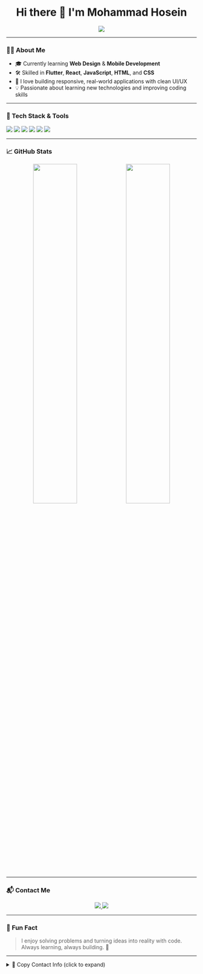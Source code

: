 <h1 align="center">Hi there 👋 I'm Mohammad Hosein</h1>

<p align="center">
  <img src="https://readme-typing-svg.herokuapp.com/?lines=Mobile+App+Developer+%F0%9F%93%B1;React+%26+Flutter+Enthusiast+⚛️;Lifelong+Learner+%F0%9F%93%9A&center=true&width=500&height=45" />
</p>

---

### 👨‍💻 About Me

- 🎓 Currently learning **Web Design** & **Mobile Development**
- 🛠 Skilled in **Flutter**, **React**, **JavaScript**, **HTML**, and **CSS**
- 🚀 I love building responsive, real-world applications with clean UI/UX
- 💡 Passionate about learning new technologies and improving coding skills

---

### 🧰 Tech Stack & Tools

<p>
  <img src="https://img.shields.io/badge/Flutter-02569B?style=for-the-badge&logo=flutter&logoColor=white" />
  <img src="https://img.shields.io/badge/React-20232A?style=for-the-badge&logo=react&logoColor=61DAFB" />
  <img src="https://img.shields.io/badge/Dart-0175C2?style=for-the-badge&logo=dart&logoColor=white" />
  <img src="https://img.shields.io/badge/JavaScript-F7DF1E?style=for-the-badge&logo=javascript&logoColor=black" />
  <img src="https://img.shields.io/badge/HTML-E34F26?style=for-the-badge&logo=html5&logoColor=white" />
  <img src="https://img.shields.io/badge/CSS-1572B6?style=for-the-badge&logo=css3&logoColor=white" />
</p>

---

### 📈 GitHub Stats

<p align="center">
  <img src="https://github-readme-stats.vercel.app/api?username=BlackEagle256&show_icons=true&theme=radical&border_radius=10" width="48%" />
  <img src="https://github-readme-streak-stats.herokuapp.com?user=BlackEagle256&theme=radical&hide_border=false" width="48%" />
</p>

---

### 📬 Contact Me

<p align="center">
  <a href="mailto:Mohammadhoseindadgostr@gmail.com">
    <img src="https://img.shields.io/badge/Gmail-D14836?style=for-the-badge&logo=gmail&logoColor=white" />
  </a>
  <a href="https://t.me/BlackEagle256">
    <img src="https://img.shields.io/badge/Telegram-2CA5E0?style=for-the-badge&logo=telegram&logoColor=white" />
  </a>
</p>

---

### 🧠 Fun Fact

> I enjoy solving problems and turning ideas into reality with code.  
> Always learning, always building. 🚀

---

<details>
<summary>📌 Copy Contact Info (click to expand)</summary>

Email: Mohammadhoseindadgostr@gmail.com
Telegram: https://t.me/BlackEagle256


</details>
